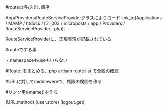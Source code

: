 
#routeの呼び出し順序

App\Providers\RouteServiceProviderクラスによりロード
link_to(Applications / MAMP / htdocs / l51_003 / microposts / app / Providers / RouteServiceProvider . php);

RouteServiceProviderに、正規表現が記載されている

#routeでする事

・namespaceもuseもいらない

#Route::をまとめる、php artisan route:list で全貌の確認

#URLに対してmiddlewereで、権限の検閲を作る

#リンク用のname()を作る

(URL.method)
(user.store)
(logout.get)

